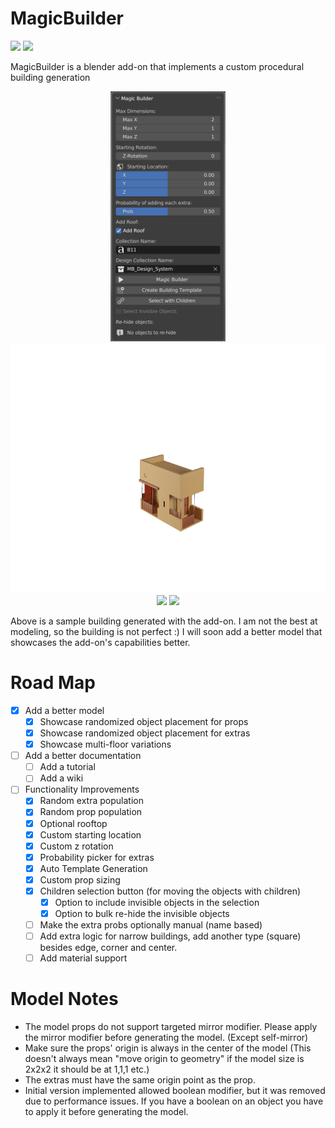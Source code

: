 # MagicBuilder


![](https://badgen.net/badge/Blender%20Version/3.5/orange?icon=https://simpleicons.now.sh/blender/fff) </img></a><a href="https://www.buymeacoffee.com/btapkan"> <img src="https://badgen.net/badge/icon/Buy%20Me%20A%20Coffee?icon=buymeacoffee&label&color=yellow"></a>


MagicBuilder is a blender add-on that implements a custom procedural building generation

<!-- Center images -->
<p align="center">
    <img src="img/toolbar.png" height="400">
    <img src="img/building.gif" height="400">
    <img src="img/sample.png" height="400">
    <img src="img/brick_houses.png" height="400">
</p>
Above is a sample building generated with the add-on. I am not the best at modeling, so the building is not perfect :) I will soon add a better model that showcases the add-on's capabilities better.

# Road Map
- [x] Add a better model
    - [x] Showcase randomized object placement for props
    - [x] Showcase randomized object placement for extras
    - [x] Showcase multi-floor variations
- [ ] Add a better documentation
    - [ ] Add a tutorial
    - [ ] Add a wiki
- [ ] Functionality Improvements
    - [x] Random extra population
    - [x] Random prop population
    - [x] Optional rooftop
    - [x] Custom starting location
    - [x] Custom z rotation
    - [x] Probability picker for extras
    - [x] Auto Template Generation
    - [x] Custom prop sizing
    - [x] Children selection button (for moving the objects with children)
        - [x] Option to include invisible objects in the selection
        - [x] Option to bulk re-hide the invisible objects
    - [ ] Make the extra probs optionally manual (name based)
    - [ ] Add extra logic for narrow buildings, add another type (square) besides edge, corner and center.
    - [ ] Add material support 

# Model Notes
- The model props do not support targeted mirror modifier. Please apply the mirror modifier before generating the model. (Except self-mirror)
- Make sure the props' origin is always in the center of the model (This doesn't always mean "move origin to geometry" if the model size is 2x2x2 it should be at 1,1,1 etc.)
- The extras must have the same origin point as the prop.
- Initial version implemented allowed boolean modifier, but it was removed due to performance issues. If you have a boolean on an object you have to apply it before generating the model.